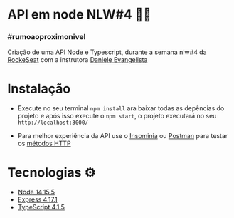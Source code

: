 # API em node NLW#4 💚🚀
### #rumoaoproximonivel 
Criação de uma API Node e Typescript, durante a semana nlw#4 da [RockeSeat](https://github.com/Rocketseat) com a instrutora  [Daniele Evangelista](https://github.com/danileao)

# Instalação
- Execute no seu terminal `npm install` ara baixar todas as depências do projeto e após isso execute o `npm start`, o projeto executará no seu `http://localhost:3000/`

- Para melhor experiência da API use o [Insominia](https://insomnia.rest/download/) ou [Postman](https://www.postman.com/product/rest-client/) para testar os [métodos HTTP](https://developer.mozilla.org/pt-BR/docs/Web/HTTP/Methods)

# Tecnologias ⚙

- [Node 14.15.5](https://nodejs.org/en/)
- [Express 4.17.1](https://expressjs.com/pt-br/)
- [TypeScript 4.1.5](https://www.npmjs.com/package/typescript)
